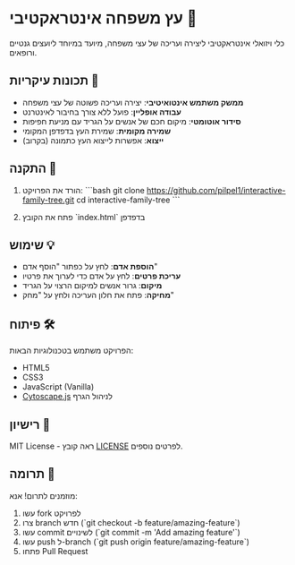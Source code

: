# עץ משפחה אינטראקטיבי 🌳

כלי ויזואלי אינטראקטיבי ליצירה ועריכה של עצי משפחה, מיועד במיוחד ליועצים גנטיים ורופאים.

## תכונות עיקריות 🌟

- **ממשק משתמש אינטואיטיבי**: יצירה ועריכה פשוטה של עצי משפחה
- **עבודה אופליין**: פועל ללא צורך בחיבור לאינטרנט
- **סידור אוטומטי**: מיקום חכם של אנשים על הגריד עם מניעת חפיפות
- **שמירה מקומית**: שמירת העץ בדפדפן המקומי
- **ייצוא**: אפשרות לייצוא העץ כתמונה (בקרוב)

## התקנה 🚀

1. הורד את הפרויקט:
\`\`\`bash
git clone https://github.com/pilpel1/interactive-family-tree.git
cd interactive-family-tree
\`\`\`

2. פתח את הקובץ \`index.html\` בדפדפן

## שימוש 💡

- **הוספת אדם**: לחץ על כפתור "הוסף אדם"
- **עריכת פרטים**: לחץ על אדם כדי לערוך את פרטיו
- **מיקום**: גרור אנשים למיקום הרצוי על הגריד
- **מחיקה**: פתח את חלון העריכה ולחץ על "מחק"

## פיתוח 🛠️

הפרויקט משתמש בטכנולוגיות הבאות:
- HTML5
- CSS3
- JavaScript (Vanilla)
- [Cytoscape.js](https://js.cytoscape.org/) לניהול הגרף

## רישיון 📄

MIT License - ראה קובץ [LICENSE](LICENSE) לפרטים נוספים.

## תרומה 🤝

מוזמנים לתרום! אנא:
1. עשו fork לפרויקט
2. צרו branch חדש (\`git checkout -b feature/amazing-feature\`)
3. עשו commit לשינויים (\`git commit -m 'Add amazing feature'\`)
4. עשו push ל-branch (\`git push origin feature/amazing-feature\`)
5. פתחו Pull Request 